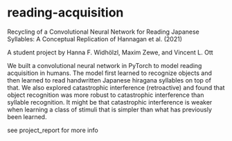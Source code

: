 # reading-acquisition
Recycling of a Convolutional Neural Network for Reading Japanese Syllables: A Conceptual Replication of Hannagan et al. (2021)
  
A student project by Hanna F. Widhölzl, Maxim Zewe, and Vincent L. Ott

We built a convolutional neural network in PyTorch to model reading acquisition in humans. The model first learned to recognize objects and then learned to read handwritten Japanese hiragana syllables on top of that. We also explored catastrophic interference (retroactive) and found that object recognition was more robust to catastrophic interference than syllable recognition. It might be that catastrophic interference is weaker when learning a class of stimuli that is simpler than what has previously been learned.

see project_report for more info

